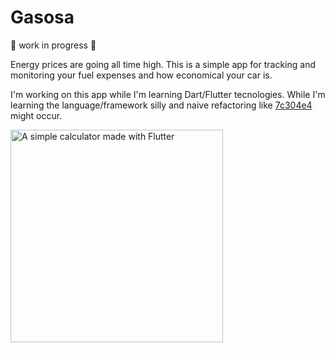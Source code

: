 # Gasosa

🚧 work in progress 🚧

Energy prices are going all time high. This is a simple app for tracking and monitoring your fuel expenses and how economical your car is.

I'm working on this app while I'm learning Dart/Flutter tecnologies. While I'm learning the language/framework silly and naive refactoring like [7c304e4](https://github.com/Kafran-Portfolio/Gasosa/commit/7c304e46a77e0ed32268941f81f0637c83346d0e) might occur.

<img width="340" alt="A simple calculator made with Flutter" src="https://user-images.githubusercontent.com/1889828/141879359-69be9ff2-0505-4b02-b707-de52b4977c36.gif">

